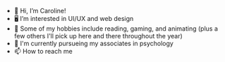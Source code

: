- 👋 Hi, I’m Caroline!
- 🖥️ I’m interested in UI/UX and web design
- 📜 Some of my hobbies include reading, gaming, and animating (plus a few others I'll pick up here and there throughout the year)
- 🌱 I'm currently pursueing my associates in psychology 
- 📫 How to reach me

<!---
wuc13/wuc13 is a ✨ special ✨ repository because its `README.md` (this file) appears on your GitHub profile.
You can click the Preview link to take a look at your changes.
--->
